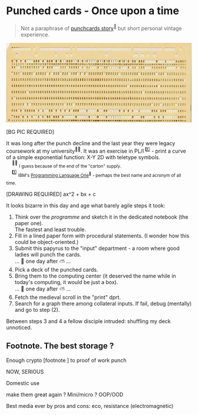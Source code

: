 # Punched cards - Once upon a time

> Not a paraphrase of [punchcards story](https://en.wikipedia.org/wiki/Computer_programming_in_the_punched_card_era)<sup>🔗</sup> but short personal vintage experience.

[![punched card image](../_rsc/_img/af/punchcard.jpg)](../_rsc/_img/af/punchcard.jpg)

[BG PIC REQUIRED]

It was long after the punch decline and the last year they were legacy coursework at my university<sup>🙋‍♂️</sup>. It was an exercise in PL/I&nbsp;<sup>1️⃣</sup> - print a curve of a simple exponential function: X-Y 2D with teletype symbols.\
&nbsp;&nbsp;&nbsp;&nbsp;<sup>🙋‍♂️</sup>&nbsp;<sub>I guess because of the end of the "carton" supply.</sub>\
&nbsp;&nbsp;&nbsp;&nbsp;<sup>1️⃣</sup>&nbsp;<sub>IBM's [Programming Language One](https://en.wikipedia.org/wiki/PL/I)<sup>🔗</sup> - perhaps the best name and acronym of all time.</sub>

[DRAWING REQUIRED] ax^2 + bx + c

It looks bizarre in this day and age what barely agile steps it took:

1. Think over the _programme_ and sketch it in the dedicated notebook (the paper one).\
The fastest and least trouble. 
2. Fill in a lined paper form with procedural statements. (I wonder how this could be object-oriented.)
3. Submit this papyrus to the "input" department - a room where good ladies will punch the cards.\
... 🌙 one day after ⛅ ... 
4. Pick a deck of the punched cards.
5. Bring them to the computing center (it deserved the name while in today's computing, it would be just a box).\
... 🌙 one day after ⛅ ... 
6. Fetch the medieval scroll in the "print" dprt. 
7. Search for a graph there among collateral inputs. If fail, debug (mentally) and go to step&nbsp;(2).

Between steps 3 and 4 a fellow disciple intruded: shuffling my deck unnoticed.

## Footnote. The best storage ? 

Enough crypto [footnote ] to proof of work punch

NOW, SERIOUS

Domestic use

make them great again ?
Mini/micro ? OOP/OOD

Best media ever by pros and cons: eco, resistance (electromagnetic)
